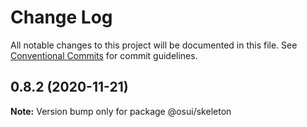 # Change Log

All notable changes to this project will be documented in this file.
See [Conventional Commits](https://conventionalcommits.org) for commit guidelines.

## 0.8.2 (2020-11-21)

**Note:** Version bump only for package @osui/skeleton

